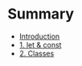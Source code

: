 # Summary

* [Introduction](README.md)
* [1. let & const](let-and-const.md)
* [2. Classes](classes.md)

